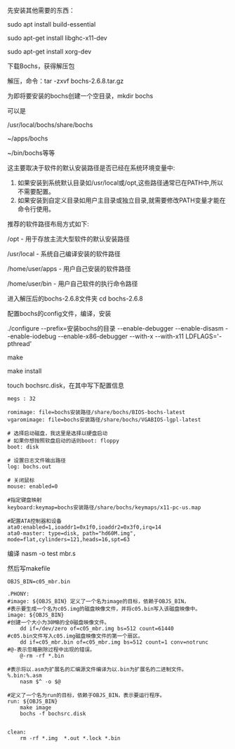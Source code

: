 先安装其他需要的东西：

sudo apt install build-essential

sudo apt-get install libghc-x11-dev

sudo apt-get install xorg-dev

下载Bochs，获得解压包

解压，命令：tar -zxvf bochs-2.6.8.tar.gz

为即将要安装的bochs创建一个空目录，mkdir bochs

可以是

/usr/local/bochs/share/bochs

~/apps/bochs 

 ~/bin/bochs等等



这主要取决于软件的默认安装路径是否已经在系统环境变量中:

1. 如果安装到系统默认目录如/usr/local或/opt,这些路径通常已在PATH中,所以不需要配置。
2. 如果安装到自定义目录如用户主目录或独立目录,就需要修改PATH变量才能在命令行使用。



推荐的软件路径布局方式如下:

/opt - 用于存放主流大型软件的默认安装路径

/usr/local - 系统自己编译安装的软件路径

/home/user/apps - 用户自己安装的软件路径

/home/user/bin - 用户自己软件的执行命令路径



进入解压后的bochs-2.6.8文件夹 cd bochs-2.6.8

配置bochs的config文件，编译，安装

./configure --prefix=安装bochs的目录 --enable-debugger --enable-disasm --enable-iodebug --enable-x86-debugger --with-x --with-x11 LDFLAGS='-pthread'

make

make install



touch bochsrc.disk，在其中写下配置信息

```
megs : 32

romimage: file=bochs安装路径/share/bochs/BIOS-bochs-latest
vgaromimage: file=bochs安装路径/share/bochs/VGABIOS-lgpl-latest

# 选择启动磁盘，我这里是选择以硬盘启动
# 如果你想按照软盘启动的话则boot: floppy
boot: disk

# 设置日志文件输出路径
log: bochs.out

# 关闭鼠标
mouse: enabled=0

#指定键盘映射
keyboard:keymap=bochs安装路径/share/bochs/keymaps/x11-pc-us.map

#配置ATA控制器和设备
ata0:enabled=1,ioaddr1=0x1f0,ioaddr2=0x3f0,irq=14
ata0-master: type=disk, path="hd60M.img", mode=flat,cylinders=121,heads=16,spt=63

```



编译 nasm -o test mbr.s

然后写makefile

```
OBJS_BIN=c05_mbr.bin

.PHONY:
#image: ${OBJS_BIN} 定义了一个名为image的目标，依赖于OBJS_BIN，
#表示要生成一个名为c05.img的磁盘映像文件，并将c05.bin写入该磁盘映像中。
image: ${OBJS_BIN}
#创建一个大小为30MB的全0磁盘映像文件。
	dd if=/dev/zero of=c05_mbr.img bs=512 count=61440
#c05.bin文件写入c05.img磁盘映像文件的第一个扇区。
	dd if=c05_mbr.bin of=c05_mbr.img bs=512 count=1 conv=notrunc
#@-表示忽略删除过程中出现的错误。
	@-rm -rf *.bin	

#表示将以.asm为扩展名的汇编源文件编译为以.bin为扩展名的二进制文件。
%.bin:%.asm
	nasm $^ -o $@ 

#定义了一个名为run的目标，依赖于OBJS_BIN，表示要运行程序。
run: ${OBJS_BIN}
	make image
	bochs -f bochsrc.disk


clean:
	rm -rf *.img  *.out *.lock *.bin 
```



